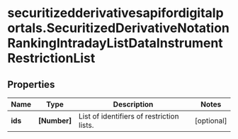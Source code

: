# securitizedderivativesapifordigitalportals.SecuritizedDerivativeNotationRankingIntradayListDataInstrumentRestrictionList

## Properties

Name | Type | Description | Notes
------------ | ------------- | ------------- | -------------
**ids** | **[Number]** | List of identifiers of restriction lists. | [optional] 


